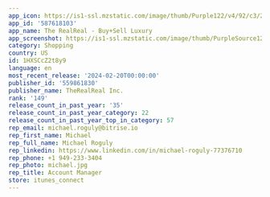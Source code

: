 ```yaml
---
app_icon: https://is1-ssl.mzstatic.com/image/thumb/Purple122/v4/92/c3/2d/92c32d0a-0364-9baf-98c2-a3559f5fcc6c/AppIcon-0-0-1x_U007emarketing-0-10-0-85-220.png/1024x1024bb.png
app_id: '587618103'
app_name: The RealReal - Buy+Sell Luxury
app_screenshot: https://is1-ssl.mzstatic.com/image/thumb/PurpleSource126/v4/8f/1d/9e/8f1d9e79-7dbf-d4f1-7c20-2187056a4588/aae905d9-7a70-4cab-8772-45ba0ff41899_1_of_7_for_5.5_inch_device.jpg/1242x2208bb.png
category: Shopping
country: US
id: 1HXSCcZ2t8y9
language: en
most_recent_release: '2024-02-20T00:00:00'
publisher_id: '559861830'
publisher_name: TheRealReal Inc.
rank: '149'
release_count_in_past_year: '35'
release_count_in_past_year_category: 22
release_count_in_past_year_top_in_category: 57
rep_email: michael.roguly@bitrise.io
rep_first_name: Michael
rep_full_name: Michael Roguly
rep_linkedin: https://www.linkedin.com/in/michael-roguly-77376710
rep_phone: +1 949-233-3404
rep_photo: michael.jpg
rep_title: Account Manager
store: itunes_connect
---
```

